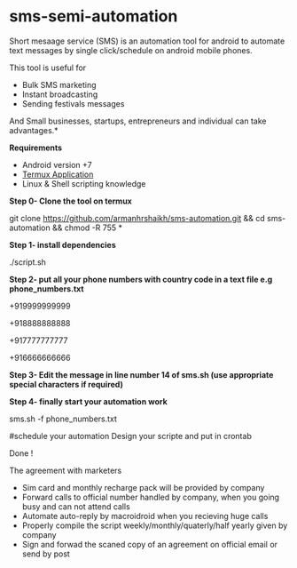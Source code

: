 # sms-semi-automation
Short mesaage service (SMS) is an automation tool for android to automate 
text messages by single click/schedule on android mobile phones.

This tool is useful for
* Bulk SMS marketing
* Instant broadcasting
* Sending festivals messages

And Small businesses, startups, entrepreneurs and individual can take advantages.*


**Requirements**

* Android version +7
* [Termux Application](https://f-droid.org/repo/com.termux_118.apk)
* Linux & Shell scripting knowledge


**Step 0- Clone the tool on termux**

git clone https://github.com/armanhrshaikh/sms-automation.git && cd sms-automation && chmod -R 755 *

**Step 1- install dependencies**

./script.sh


**Step 2- put all your phone numbers with country code in a text file e.g phone_numbers.txt**

+919999999999

+918888888888

+917777777777

+916666666666

**Step 3- Edit the message in line number 14 of sms.sh (use appropriate special characters if required)**

**Step 4- finally start your automation work**

sms.sh -f phone_numbers.txt
 
#schedule your automation
Design your scripte and put in crontab

Done !

The agreement with marketers
* Sim card and monthly recharge pack will be provided by company
* Forward calls to official number handled by company, when you going busy and can not attend calls
* Automate auto-reply by macroidroid when you recieving huge calls
* Properly compile the script weekly/monthly/quaterly/half yearly given by company
* Sign and forwad the scaned copy of an agreement on official email or send by post

